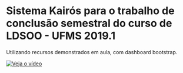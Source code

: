 # Sistema Kair&oacute;s para o trabalho de conclusão semestral do curso de LDSOO - UFMS 2019.1

Utilizando recursos demonstrados em aula, com dashboard bootstrap.

[![Veja o vídeo](https://asciinema.org/a/113463.png)](https://youtu.be/388TF6wgb54)
